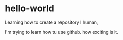 # hello-world
Learning how to create a repository
I human,

I'm trying to learn how tu use github.
how exciting is it.
